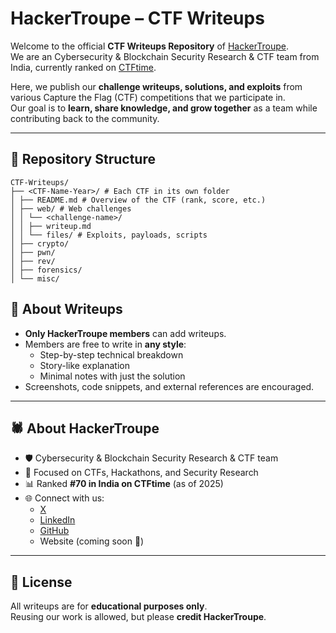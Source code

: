 # HackerTroupe – CTF Writeups

Welcome to the official **CTF Writeups Repository** of [HackerTroupe](https://github.com/HackerTroupe).  
We are an Cybersecurity & Blockchain Security Research & CTF team from India, currently ranked on [CTFtime](https://ctftime.org/team/382929).  

Here, we publish our **challenge writeups, solutions, and exploits** from various Capture the Flag (CTF) competitions that we participate in.  
Our goal is to **learn, share knowledge, and grow together** as a team while contributing back to the community.

---

## 📂 Repository Structure

```
CTF-Writeups/
├── <CTF-Name-Year>/ # Each CTF in its own folder
│ ├── README.md # Overview of the CTF (rank, score, etc.)
│ ├── web/ # Web challenges
│ │ └── <challenge-name>/
│ │ ├── writeup.md
│ │ └── files/ # Exploits, payloads, scripts
│ ├── crypto/
│ ├── pwn/
│ ├── rev/
│ ├── forensics/
│ └── misc/
```

## 📝 About Writeups
- **Only HackerTroupe members** can add writeups.  
- Members are free to write in **any style**:  
  - Step-by-step technical breakdown  
  - Story-like explanation  
  - Minimal notes with just the solution  
- Screenshots, code snippets, and external references are encouraged.  

---

## 🕷️ About HackerTroupe
- 🛡️ Cybersecurity & Blockchain Security Research & CTF team
- 🎯 Focused on CTFs, Hackathons, and Security Research  
- 📊 Ranked **#70 in India on CTFtime** (as of 2025)  
- 🌐 Connect with us:  
  - [X](https://x.com/HackerTroupe)  
  - [LinkedIn](https://www.linkedin.com/company/hackertroupe/)  
  - [GitHub](https://github.com/HackerTroupe)  
  - Website (coming soon 🚀)  

---

## 📜 License
All writeups are for **educational purposes only**.  
Reusing our work is allowed, but please **credit HackerTroupe**.  